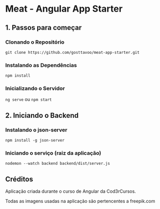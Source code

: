 # Meat - Angular App Starter

## 1. Passos para começar

### Clonando o Repositório

`git clone https://github.com/gosttavoo/meat-app-starter.git`

### Instalando as Dependências

`npm install`

### Inicializando o Servidor

`ng serve` ou `npm start`

## 2. Iniciando o Backend

### Instalando o json-server

`npm install -g json-server`

### Iniciando o serviço (raiz da aplicação)

`nodemon --watch backend backend/dist/server.js`

## Créditos

Aplicação criada durante o curso de Angular da Cod3rCursos.

Todas as imagens usadas na aplicação são pertencentes a freepik.com
